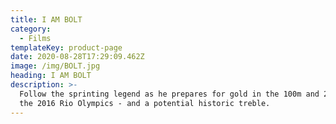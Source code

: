 ```yaml
---
title: I AM BOLT
category:
  - Films
templateKey: product-page
date: 2020-08-28T17:29:09.462Z
image: /img/BOLT.jpg
heading: I AM BOLT
description: >-
  Follow the sprinting legend as he prepares for gold in the 100m and 200m at
  the 2016 Rio Olympics - and a potential historic treble.
---
```


